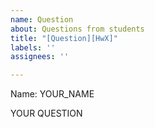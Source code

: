 ```yaml
---
name: Question
about: Questions from students
title: "[Question][HwX]"
labels: ''
assignees: ''

---
```

Name: YOUR_NAME

YOUR QUESTION
